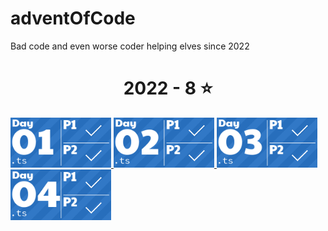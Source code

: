 # adventOfCode
Bad code and even worse coder helping elves since 2022

<!-- AOC TILES BEGIN -->
<h1 align="center">
  2022 - 8 ⭐
</h1>
<a href="2022/01/2022aoc01.ts">
  <img src="Media/2022/01.png" width="161px">
</a>
<a href="2022/02/2022aoc02.ts">
  <img src="Media/2022/02.png" width="161px">
</a>
<a href="2022/03/2022aoc03.ts">
  <img src="Media/2022/03.png" width="161px">
</a>
<a href="2022/04/2022aoc04.ts">
  <img src="Media/2022/04.png" width="161px">
</a>
<!-- AOC TILES END -->